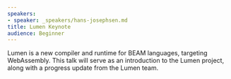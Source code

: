 ```yaml
---
speakers:
- speaker: _speakers/hans-josephsen.md
title: Lumen Keynote
audience: Beginner
---
```

<p>Lumen is a new compiler and runtime for BEAM languages, targeting WebAssembly. This talk will serve as an introduction to the Lumen project, along with a progress update from the Lumen team.</p>
